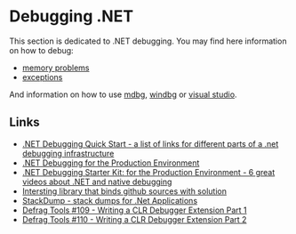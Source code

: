
Debugging .NET
==============

This section is dedicated to .NET debugging. You may find here information on how to debug:

- [memory problems](memory)
- [exceptions](exceptions)

And information on how to use [mdbg](debugging-using-mdbg/mdbg.exe.md), [windbg](debugging-using-windbg/windbg-clr-debugging.md) or [visual studio](debugging-using-vs/vs-net-debugging.md).

Links
-----

- [.NET Debugging Quick Start -  a list of links for different parts of a .net debugging infrastructure](http://blogs.msdn.com/b/arvindsh/archive/2012/03/14/net-debugging-quick-start.aspx)
- [.NET Debugging for the Production Environment](http://channel9.msdn.com/Series/-NET-Debugging-Stater-Kit-for-the-Production-Environment)
- [.NET Debugging Starter Kit: for the Production Environment - 6 great videos about .NET and native debugging](http://channel9.msdn.com/Series/-NET-Debugging-Stater-Kit-for-the-Production-Environment)
- [Intersting library that binds github sources with solution](https://github.com/GeertvanHorrik/GitHubLink)
- [StackDump - stack dumps for .Net Applications](http://stackdump.codeplex.com/)
- [Defrag Tools #109 - Writing a CLR Debugger Extension Part 1](http://channel9.msdn.com/Shows/Defrag-Tools/Defrag-Tools-109-Writing-a-CLR-Debugger-Extension-Part-1)
- [Defrag Tools #110 - Writing a CLR Debugger Extension Part 2](http://channel9.msdn.com/Shows/Defrag-Tools/Defrag-Tools-110-Writing-a-CLR-Debugger-Extension-Part-2)
